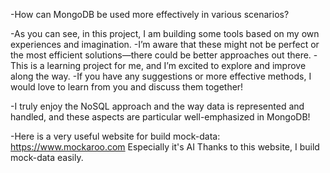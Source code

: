 -How can MongoDB be used more effectively in various scenarios?

-As you can see, in this project, I am building some tools based on my own experiences and imagination.
-I’m aware that these might not be perfect or the most efficient solutions—there could be better approaches out there.
-This is a learning project for me, and I’m excited to explore and improve along the way.
-If you have any suggestions or more effective methods,
 I would love to learn from you and discuss them together!

-I truly enjoy the NoSQL approach and the way data is represented and handled,
 and these aspects are particular well-emphasized in MongoDB!

-Here is a very useful website for build mock-data:
 https://www.mockaroo.com
 Especially it's AI
 Thanks to this website, I build mock-data easily.
